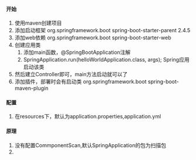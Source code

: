 #### 开始
1. 使用maven创建项目
2. 添加启动框架
     <parent>
        <groupId>org.springframework.boot</groupId>
        <artifactId>spring-boot-starter-parent</artifactId>
        <version>2.4.5</version>
        <relativePath/> <!-- lookup parent from repository -->
    </parent>
3. 添加web依赖
    <dependency>
        <groupId>org.springframework.boot</groupId>
        <artifactId>spring-boot-starter-web</artifactId>
    </dependency>
4. 创建应用类
   1. 添加main函数，@SpringBootApplication注解
   2. SpringApplication.run(helloWorldApplication.class, args); Spring应用启动该类
5. 然后建立Controller即可，main方法启动就可以了
6. 添加插件，部署时会有启动类
    <build>
        <plugins>
            <plugin>
                <groupId>org.springframework.boot</groupId>
                <artifactId>spring-boot-maven-plugin</artifactId>
            </plugin>
        </plugins>
    </build>
#### 配置
1. 在resources下，默认为application.properties,application.yml
#### 原理
1. 没有配置CommponentScan,默认SpringApplication的包为扫描包
2. 